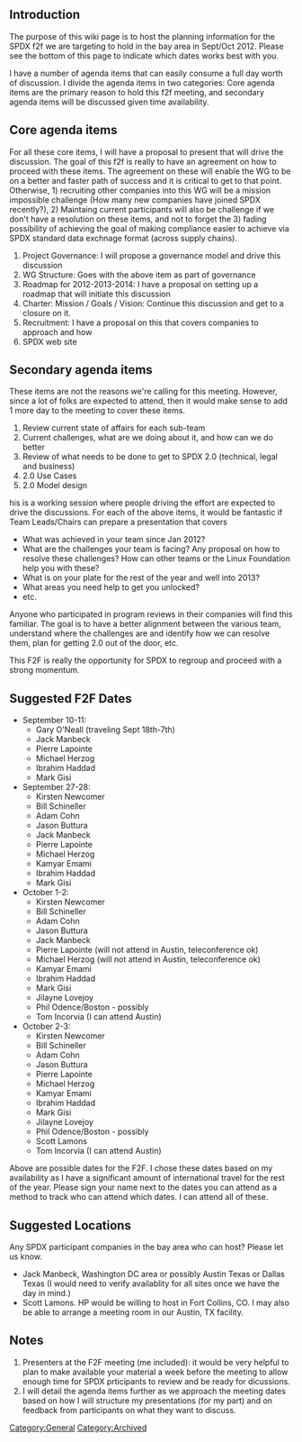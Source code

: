## Introduction

The purpose of this wiki page is to host the planning information for
the SPDX f2f we are targeting to hold in the bay area in Sept/Oct 2012.
Please see the bottom of this page to indicate which dates works best
with you.

I have a number of agenda items that can easily consume a full day worth
of discussion. I divide the agenda items in two categories: Core agenda
items are the primary reason to hold this f2f meeting, and secondary
agenda items will be discussed given time availability.

## Core agenda items

For all these core items, I will have a proposal to present that will
drive the discussion. The goal of this f2f is really to have an
agreement on how to proceed with these items. The agreement on these
will enable the WG to be on a better and faster path of success and it
is critical to get to that point. Otherwise, 1) recruiting other
companies into this WG will be a mission impossible challenge (How many
new companies have joined SPDX recently?), 2) Maintaing current
participants will also be challenge if we don't have a resolution on
these items, and not to forget the 3) fading possibility of achieving
the goal of making compliance easier to achieve via SPDX standard data
exchnage format (across supply chains).

1.  Project Governance: I will propose a governance model and drive this
    discussion
2.  WG Structure: Goes with the above item as part of governance
3.  Roadmap for 2012-2013-2014: I have a proposal on setting up a
    roadmap that will initiate this discussion
4.  Charter: Mission / Goals / Vision: Continue this discussion and get
    to a closure on it.
5.  Recruitment: I have a proposal on this that covers companies to
    approach and how
6.  SPDX web site

## Secondary agenda items

These items are not the reasons we're calling for this meeting. However,
since a lot of folks are expected to attend, then it would make sense to
add 1 more day to the meeting to cover these items.

1.  Review current state of affairs for each sub-team
2.  Current challenges, what are we doing about it, and how can we do
    better
3.  Review of what needs to be done to get to SPDX 2.0 (technical, legal
    and business)
4.  2.0 Use Cases
5.  2.0 Model design

his is a working session where people driving the effort are expected to
drive the discussions. For each of the above items, it would be
fantastic if Team Leads/Chairs can prepare a presentation that covers

  - What was achieved in your team since Jan 2012?
  - What are the challenges your team is facing? Any proposal on how to
    resolve these challenges? How can other teams or the Linux
    Foundation help you with these?
  - What is on your plate for the rest of the year and well into 2013?
  - What areas you need help to get you unlocked?
  - etc.

Anyone who participated in program reviews in their companies will find
this familiar. The goal is to have a better alignment between the
various team, understand where the challenges are and identify how we
can resolve them, plan for getting 2.0 out of the door, etc.

This F2F is really the opportunity for SPDX to regroup and proceed with
a strong momentum.

## Suggested F2F Dates

  - September 10-11:
      - Gary O'Neall (traveling Sept 18th-7th)
      - Jack Manbeck
      - Pierre Lapointe
      - Michael Herzog
      - Ibrahim Haddad
      - Mark Gisi
  - September 27-28:
      - Kirsten Newcomer
      - Bill Schineller
      - Adam Cohn
      - Jason Buttura
      - Jack Manbeck
      - Pierre Lapointe
      - Michael Herzog
      - Kamyar Emami
      - Ibrahim Haddad
      - Mark Gisi
  - October 1-2:
      - Kirsten Newcomer
      - Bill Schineller
      - Adam Cohn
      - Jason Buttura
      - Jack Manbeck
      - Pierre Lapointe (will not attend in Austin, teleconference ok)
      - Michael Herzog (will not attend in Austin, teleconference ok)
      - Kamyar Emami
      - Ibrahim Haddad
      - Mark Gisi
      - Jilayne Lovejoy
      - Phil Odence/Boston - possibly
      - Tom Incorvia (I can attend Austin)
  - October 2-3:
      - Kirsten Newcomer
      - Bill Schineller
      - Adam Cohn
      - Jason Buttura
      - Pierre Lapointe
      - Michael Herzog
      - Kamyar Emami
      - Ibrahim Haddad
      - Mark Gisi
      - Jilayne Lovejoy
      - Phil Odence/Boston - possibly
      - Scott Lamons
      - Tom Incorvia (I can attend Austin)

Above are possible dates for the F2F. I chose these dates based on my
availability as I have a significant amount of international travel for
the rest of the year. Please sign your name next to the dates you can
attend as a method to track who can attend which dates. I can attend all
of these.

## Suggested Locations

Any SPDX participant companies in the bay area who can host? Please let
us know.

  - Jack Manbeck, Washington DC area or possibly Austin Texas or Dallas
    Texas (I would need to verify availablity for all sites once we have
    the day in mind.)
  - Scott Lamons. HP would be willing to host in Fort Collins, CO. I may
    also be able to arrange a meeting room in our Austin, TX facility.

## Notes

1.  Presenters at the F2F meeting (me included): it would be very
    helpful to plan to make available your material a week before the
    meeting to allow enough time for SPDX prticipants to review and be
    ready for dicussions.
2.  I will detail the agenda items further as we approach the meeting
    dates based on how I will structure my presentations (for my part)
    and on feedback from participants on what they want to discuss.

[Category:General](Category:General "wikilink")
[Category:Archived](Category:Archived "wikilink")
